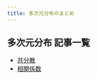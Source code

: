 ```yaml
---
title: 多次元分布のまとめ 
---
```

## 多次元分布 記事一覧

- [共分散](/posts/multivariate_distribution/covariance.md)
- [相関係数](/posts/multivariate_distribution/correlation_coefficient.md)
